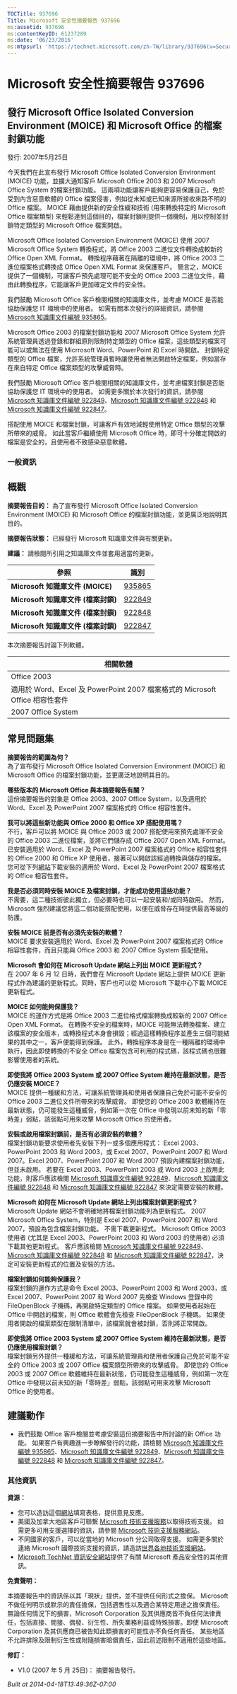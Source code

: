 ```yaml
---
TOCTitle: 937696
Title: Microsoft 安全性摘要報告 937696
ms:assetid: 937696
ms:contentKeyID: 61237289
ms:date: '06/23/2016'
ms:mtpsurl: 'https://technet.microsoft.com/zh-TW/library/937696(v=Security.10)'
---
```



Microsoft 安全性摘要報告 937696
===============================

發行 Microsoft Office Isolated Conversion Environment (MOICE) 和 Microsoft Office 的檔案封鎖功能
------------------------------------------------------------------------------------------------

發行: 2007年5月25日

今天我們在此宣布發行 Microsoft Office Isolated Conversion Environment (MOICE) 功能，並擴大通知客戶 Microsoft Office 2003 和 2007 Microsoft Office System 的檔案封鎖功能。 這兩項功能讓客戶能夠更容易保護自己，免於受到內含惡意軟體的 Office 檔案侵害，例如從未知或已知來源所接收來路不明的 Office 檔案。 MOICE 藉由提供新的安全性緩和技術 (用來轉換特定的 Microsoft Office 檔案類型) 來輕鬆達到這個目的，檔案封鎖則提供一個機制，用以控制並封鎖特定類型的 Microsoft Office 檔案開啟。

Microsoft Office Isolated Conversion Environment (MOICE) 使用 2007 Microsoft Office System 轉換程式，將 Office 2003 二進位文件轉換成較新的 Office Open XML Format。 轉換程序藉著在隔離的環境中，將 Office 2003 二進位檔案格式轉換成 Office Open XML Format 來保護客戶。 簡言之，MOICE 提供了一個機制，可讓客戶預先處理可能不安全的 Office 2003 二進位文件，藉由此轉換程序，它能讓客戶更加確定文件的安全性。

我們鼓勵 Microsoft Office 客戶檢閱相關的知識庫文件，並考慮 MOICE 是否能協助保護您 IT 環境中的使用者。 如需有關本次發行的詳細資訊，請參閱 [Microsoft 知識庫文件編號 935865](https://support.microsoft.com/kb/935865)。

Microsoft Office 2003 的檔案封鎖功能和 2007 Microsoft Office System 允許系統管理員透過登錄和群組原則限制特定類型的 Office 檔案，這些類型的檔案可能可以或無法在使用 Micrrosoft Word、PowerPoint 和 Excel 時開啟。 封鎖特定類型的 Office 檔案，允許系統管理員暫時讓使用者無法開啟特定檔案，例如當存在來自特定 Office 檔案類型的攻擊威脅時。

我們鼓勵 Microsoft Office 客戶檢閱相關的知識庫文件，並考慮檔案封鎖是否能協助保護您 IT 環境中的使用者。 如需更多關於本次發行的資訊，請參閱 [Microsoft 知識庫文件編號 922849](https://support.microsoft.com/kb/922849)、[Microsoft 知識庫文件編號 922848](https://support.microsoft.com/kb/922848/zh-tw) 和 [Microsoft 知識庫文件編號 922847](https://support.microsoft.com/kb/922847/zh-tw)。

搭配使用 MOICE 和檔案封鎖，可讓客戶有效地減輕使用特定 Office 類型的攻擊所帶來的威脅。 如此當客戶繼續使用 Microsoft Office 時，即可十分確定開啟的檔案是安全的，且使用者不致感染惡意軟體。

### 一般資訊

概觀
----


**摘要報告目的：**  為了宣布發行 Microsoft Office Isolated Conversion Environment (MOICE) 和 Microsoft Office 的檔案封鎖功能，並更廣泛地說明其目的。

**摘要報告狀態：**  已經發行 Microsoft 知識庫文件與有關更新。

**建議：**  請檢閱所引用之知識庫文件並套用適當的更新。

| 參照                                | 識別                                                   |
|-------------------------------------|--------------------------------------------------------|
| **Microsoft 知識庫文件 (MOICE)**    | [935865](https://support.microsoft.com/kb/935865/zh-tw) |
| **Microsoft 知識庫文件 (檔案封鎖)** | [922849](https://support.microsoft.com/kb/922849/zh-tw) |
| **Microsoft 知識庫文件 (檔案封鎖)** | [922848](https://support.microsoft.com/kb/922848/zh-tw) |
| **Microsoft 知識庫文件 (檔案封鎖)** | [922847](https://support.microsoft.com/kb/922847/zh-tw) |

本次摘要報告討論下列軟體。

| 相關軟體                                                                     |
|------------------------------------------------------------------------------|
| Office 2003                                                                  |
| 適用於 Word、Excel 及 PowerPoint 2007 檔案格式的 Microsoft Office 相容性套件 |
| 2007 Office System                                                           |

常見問題集
----------


**摘要報告的範圍為何？**  
為了宣布發行 Microsoft Office Isolated Conversion Environment (MOICE) 和 Microsoft Office 的檔案封鎖功能，並更廣泛地說明其目的。

**哪些版本的 Microsoft Office 與本摘要報告有關？**  
這份摘要報告的對象是 Office 2003、2007 Office System，以及適用於 Word、Excel 及 PowerPoint 2007 檔案格式的 Office 相容性套件。

**我可以將這些新功能與 Office 2000 和 Office XP 搭配使用嗎？**  
不行，客戶可以將 MOICE 與 Office 2003 或 2007 搭配使用來預先處理不安全的 Office 2003 二進位檔案，並將它們儲存成 Office 2007 Open XML Format。 已安裝適用於 Word、Excel 及 PowerPoint 2007 檔案格式的 Office 相容性套件的 Office 2000 和 Office XP 使用者，接著可以開啟該經過轉換與儲存的檔案。 您可從下列[網站](https://www.microsoft.com/download/details.aspx?displaylang=zh-tw&familyid=941b3470-3ae9-4aee-8f43-c6bb74cd1466)下載安裝的適用於 Word、Excel 及 PowerPoint 2007 檔案格式的 Office 相容性套件。

**我是否必須同時安裝 MOICE 及檔案封鎖，才能成功使用這些功能？**  
不需要，這二種技術彼此獨立，但必要時也可以一起安裝和/或同時啟用。 然而，Microsoft 強烈建議您將這二個功能搭配使用，以便在威脅存在時提供最高等級的防護。

**安裝 MOICE 前是否有必須先安裝的軟體？**  
MOICE 要求安裝適用於 Word、Excel 及 PowerPoint 2007 檔案格式的 Office 相容性套件，而且只能與 Office 2003 和 2007 Office System 搭配使用。

**Microsoft 會如何在 Microsoft Update 網站上列出 MOICE 更新程式？**  
在 2007 年 6 月 12 日時，我們會在 Microsoft Update 網站上提供 MOICE 更新程式作為建議的更新程式。同時，客戶也可以從 Microsoft 下載中心下載 MOICE 更新程式。

**MOICE 如何能夠保護我？**  
MOICE 的運作方式是將 Office 2003 二進位格式檔案轉換成較新的 2007 Office Open XML Format。 在轉換不安全的檔案時，MOICE 可能無法轉換檔案、建立該檔案的安全版本，或轉換程式本身會損毀；經過這樣轉換程序並產生三個可能結果的其中之一，客戶便能得到保護。 此外，轉換程序本身是在一種隔離的環境中執行，因此即使轉換的不安全 Office 檔案包含可利用的程式碼，該程式碼也很難影響使用者的系統。

**即使我將 Office 2003 System 或 2007 Office System 維持在最新狀態，是否仍應安裝 MOICE？**  
MOICE 提供一種緩和方法，可讓系統管理員和使用者保護自己免於可能不安全的 Office 2003 二進位文件所帶來的攻擊威脅。 即使您的 Office 2003 軟體維持在最新狀態，仍可能發生這種威脅，例如第一次在 Office 中發現以前未知的新「零時差」弱點，該弱點可用來攻擊 Microsoft Office 的使用者。

**安裝或啟用檔案封鎖前，是否有必須安裝的軟體？**  
檔案封鎖功能要求使用者先安裝下列一或多個應用程式： Excel 2003、PowerPoint 2003 和 Word 2003，或 Excel 2007、PowerPoint 2007 和 Word 2007。Excel 2007、PowerPoint 2007 和 Word 2007 預設內建檔案封鎖功能，但並未啟用。 若要在 Excel 2003、PowerPoint 2003 或 Word 2003 上啟用此功能，則客戶應該檢閱 [Microsoft 知識庫文件編號 922849](https://support.microsoft.com/kb/922849/zh-tw)、[Microsoft 知識庫文件編號 922848](https://support.microsoft.com/kb/922848/zh-tw) 和 [Microsoft 知識庫文件編號 922847](https://support.microsoft.com/kb/922847/zh-tw) 來決定需要安裝的軟體。

**Microsoft 如何在 Microsoft Update 網站上列出檔案封鎖更新程式？**  
Microsoft Update 網站不會明確地將檔案封鎖功能列為更新程式。 2007 Microsoft Office System，特別是 Excel 2007、PowerPoint 2007 和 Word 2007，預設為包含檔案封鎖功能。 不需下載更新程式。 Microsoft Office 2003 使用者 (尤其是 Excel 2003、PowerPoint 2003 和 Word 2003 的使用者) 必須下載其他更新程式。 客戶應該檢閱 [Microsoft 知識庫文件編號 922849](https://support.microsoft.com/kb/922849/zh-tw)、[Microsoft 知識庫文件編號 922848](https://support.microsoft.com/kb/922848/zh-tw) 和 [Microsoft 知識庫文件編號 922847](https://support.microsoft.com/kb/922847/zh-tw)，決定可安裝更新程式的位置及安裝的方法。

**檔案封鎖如何能夠保護我？**  
檔案封鎖的運作方式是命令 Excel 2003、PowerPoint 2003 和 Word 2003，或 Excel 2007、PowerPoint 2007 和 Word 2007 先檢查 Windows 登錄中的 FileOpenBlock 子機碼，再開啟特定類型的 Office 檔案。 如果使用者起始在 Office 中開啟的檔案，則 Office 軟體會先檢查 FileOpenBlock 子機碼。 如果使用者開啟的檔案類型在限制清單中，該檔案就會被封鎖，否則將正常開啟。

**即使我將 Office 2003 System 或 2007 Office System 維持在最新狀態，是否仍應使用檔案封鎖？**  
檔案封鎖另外提供一種緩和方法，可讓系統管理員和使用者保護自己免於可能不安全的 Office 2003 或 2007 Office 檔案類型所帶來的攻擊威脅。 即使您的 Office 2003 或 2007 Office 軟體維持在最新狀態，仍可能發生這種威脅，例如第一次在 Office 中發現以前未知的新「零時差」弱點，該弱點可用來攻擊 Microsoft Office 的使用者。

建議動作
--------


-   我們鼓勵 Office 客戶檢閱並考慮安裝這份摘要報告中所討論的新 Office 功能。 如果客戶有興趣進一步瞭解發行的功能，請檢閱 [Microsoft 知識庫文件編號 935865](https://support.microsoft.com/kb/935865)、[Microsoft 知識庫文件編號 922849](https://support.microsoft.com/kb/922849/zh-tw)、[Microsoft 知識庫文件編號 922848](https://support.microsoft.com/kb/922848/zh-tw) 和 [Microsoft 知識庫文件編號 922847](https://support.microsoft.com/kb/922847/zh-tw)。

### 其他資訊

**資源：** 

-   您可以造訪這個[網站](https://support.microsoft.com/common/survey.aspx?scid=sw;en;1257&amp;showpage=1&amp;ws=technet&amp;sd=tech)填寫表格，提供意見反應。
-   美國及加拿大地區客戶可聯繫 [Microsoft 技術支援服務](https://go.microsoft.com/fwlink/?linkid=21131)以取得技術支援。 如需更多可用支援選擇的資訊，請參閱 [Microsoft 技術支援服務網站](https://support.microsoft.com/)。
-   不同國家的客戶，可以從當地的 Microsoft 分公司取得支援。 如需更多關於連絡 Microsoft 國際技術支援的資訊，請造訪[世界各地技術支援網站](https://go.microsoft.com/fwlink/?linkid=21155)。
-   [Microsoft TechNet 資訊安全網站](https://www.microsoft.com/taiwan/technet/security/default.mspx)提供了有關 Microsoft 產品安全性的其他資訊。

**免責聲明：** 

本摘要報告中的資訊係以其「現狀」提供，並不提供任何形式之擔保。 Microsoft 不做任何明示或默示的責任擔保，包括適售性以及適合某特定用途之擔保責任。 無論任何情況下的損害，Microsoft Corporation 及其供應商皆不負任何法律責任，包括直接、間接、偶發、衍生性、所失業務利益或特殊損害。即使 Microsoft Corporation 及其供應商已被告知此類損害的可能性亦不負任何責任。 某些地區不允許排除及限制衍生性或附隨損害賠償責任，因此前述限制不適用於這些地區。

**修訂：** 

-   V1.0 (2007 年 5 月 25日)： 摘要報告發行。

*Built at 2014-04-18T13:49:36Z-07:00*
